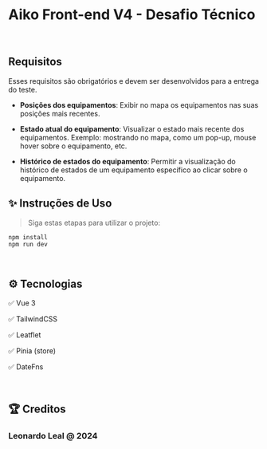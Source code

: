 # Aiko Front-end V4 - Desafio Técnico

<br/>

## Requisitos

Esses requisitos são obrigatórios e devem ser desenvolvidos para a entrega do teste.

* **Posições dos equipamentos**: Exibir no mapa os equipamentos nas suas posições mais recentes.

* **Estado atual do equipamento**: Visualizar o estado mais recente dos equipamentos. Exemplo: mostrando no mapa, como um pop-up, mouse hover sobre o equipamento, etc.

* **Histórico de estados do equipamento**: Permitir a visualização do histórico de estados de um equipamento específico ao clicar sobre o equipamento.

## ✨ Instruções de Uso

> Siga estas etapas para utilizar o projeto:

```
npm install
npm run dev
```

<br />

## ⚙️ Tecnologias

✅ Vue 3

✅ TailwindCSS 

✅ Leatflet

✅ Pinia (store)

✅ DateFns

<br />

 ## 🏆 Creditos
 
 <h3>Leonardo Leal @ 2024</h3>
